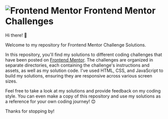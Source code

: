 # ![Frontend Mentor](https://media.dev.to/cdn-cgi/image/width=35,height=35,fit=cover,format=auto/https%3A%2F%2Fdev-to-uploads.s3.amazonaws.com%2Fuploads%2Forganization%2Fprofile_image%2F1390%2Ff6c7428b-c890-4c97-a586-352a887caad6.png) Frontend Mentor Challenges

Hi there! 👋

Welcome to my repository for Frontend Mentor Challenge Solutions.

In this repository, you'll find my solutions to different coding challenges that have been posted on [Frontend Mentor](https://www.frontendmentor.io/). The challenges are organized in separate directories, each containing the challenge's instructions and assets, as well as my solution code. I've used HTML, CSS, and JavaScript to build my solutions, ensuring they are responsive across various screen sizes.

Feel free to take a look at my solutions and provide feedback on my coding style. You can even make a copy of this repository and use my solutions as a reference for your own coding journey! 😊

Thanks for stopping by!
